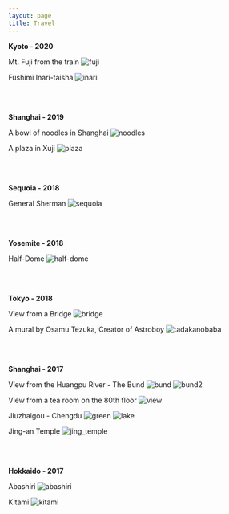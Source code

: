 ```yaml
---
layout: page
title: Travel
---
```


**Kyoto - 2020**

Mt. Fuji from the train
![fuji](/assets/img/fuji.jpg "fuji")

Fushimi Inari-taisha
![inari](/assets/img/inari.jpg "inari")

<br><br>

**Shanghai - 2019**

A bowl of noodles in Shanghai
![noodles](/assets/img/noodles.jpg "A bowl of noodles in Shanghai")

A plaza in Xuji
![plaza](/assets/img/plaza.jpg "A plaza in Xuji")

<br><br>

**Sequoia - 2018**

General Sherman
![sequoia](/assets/img/tree.jpg "tree")

<br><br>

**Yosemite - 2018**

Half-Dome
![half-dome](/assets/img/half_dome.jpg "half_dome")

<br><br>

**Tokyo - 2018**

View from a Bridge
![bridge](/assets/img/bridge.jpg "bridge")

A mural by Osamu Tezuka, Creator of Astroboy
![tadakanobaba](/assets/img/tadakanobaba.jpg "tadakanobaba mural")

<br><br>

**Shanghai - 2017**

View from the Huangpu River - The Bund
![bund](/assets/img/bund.jpg "bund")
![bund2](/assets/img/bund2.jpg "bund2")

View from a tea room on the 80th floor
![view](/assets/img/view.jpg "view")

Jiuzhaigou - Chengdu
![green](/assets/img/green.jpg "green")
![lake](/assets/img/lake.jpg "lake")

Jing-an Temple
![jing_temple](/assets/img/jingan_temple.jpg "jingan_temple")

<br><br>

**Hokkaido - 2017**

Abashiri
![abashiri](/assets/img/abashiri.jpg "abasiri")

Kitami
![kitami](/assets/img/kitami.jpg "kitami")
